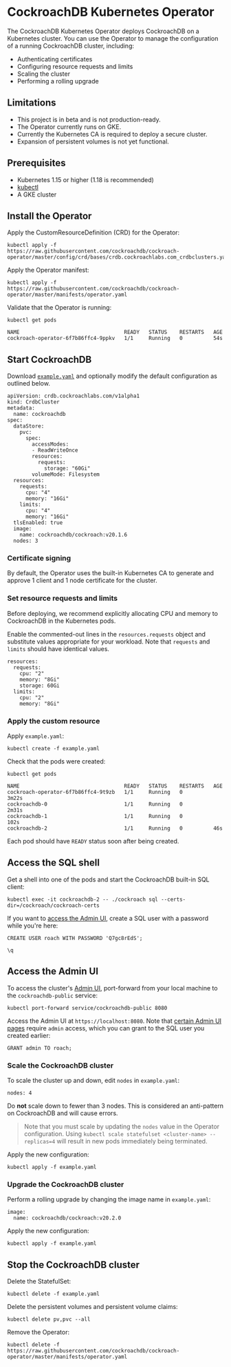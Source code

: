 # CockroachDB Kubernetes Operator

The CockroachDB Kubernetes Operator deploys CockroachDB on a Kubernetes cluster. You can use the Operator to manage the configuration of a running CockroachDB cluster, including:

- Authenticating certificates
- Configuring resource requests and limits
- Scaling the cluster
- Performing a rolling upgrade

## Limitations

- This project is in beta and is not production-ready.
- The Operator currently runs on GKE.
- Currently the Kubernetes CA is required to deploy a secure cluster.
- Expansion of persistent volumes is not yet functional.

## Prerequisites

- Kubernetes 1.15 or higher (1.18 is recommended)
- [kubectl](https://kubernetes.io/docs/tasks/tools/install-kubectl/)
- A GKE cluster

## Install the Operator

Apply the CustomResourceDefinition (CRD) for the Operator:

```
kubectl apply -f https://raw.githubusercontent.com/cockroachdb/cockroach-operator/master/config/crd/bases/crdb.cockroachlabs.com_crdbclusters.yaml
```

Apply the Operator manifest:

```
kubectl apply -f https://raw.githubusercontent.com/cockroachdb/cockroach-operator/master/manifests/operator.yaml
```

Validate that the Operator is running:

```
kubectl get pods
```

```
NAME                                  READY   STATUS    RESTARTS   AGE
cockroach-operator-6f7b86ffc4-9ppkv   1/1     Running   0          54s
```

## Start CockroachDB

Download [`example.yaml`](https://github.com/cockroachdb/cockroach-operator/examples/example.yaml) and optionally modify the default configuration as outlined below.

```
apiVersion: crdb.cockroachlabs.com/v1alpha1
kind: CrdbCluster
metadata:
  name: cockroachdb
spec:
  dataStore:
    pvc:
      spec:
        accessModes:
        - ReadWriteOnce
        resources:
          requests:
            storage: "60Gi"
        volumeMode: Filesystem
  resources:
    requests:
      cpu: "4"
      memory: "16Gi"
    limits:
      cpu: "4"
      memory: "16Gi"
  tlsEnabled: true
  image:
    name: cockroachdb/cockroach:v20.1.6
  nodes: 3
```

### Certificate signing

By default, the Operator uses the built-in Kubernetes CA to generate and approve 1 client and 1 node certificate for the cluster.

### Set resource requests and limits

Before deploying, we recommend explicitly allocating CPU and memory to CockroachDB in the Kubernetes pods. 

Enable the commented-out lines in the `resources.requests` object and substitute values appropriate for your workload. Note that `requests` and `limits` should have identical values.

```
resources:
  requests:
    cpu: "2"
    memory: "8Gi"
    storage: 60Gi
  limits:
    cpu: "2"
    memory: "8Gi"
```

### Apply the custom resource

Apply `example.yaml`:

```
kubectl create -f example.yaml
```

Check that the pods were created:

```
kubectl get pods
```

```
NAME                                  READY   STATUS    RESTARTS   AGE
cockroach-operator-6f7b86ffc4-9t9zb   1/1     Running   0          3m22s
cockroachdb-0                         1/1     Running   0          2m31s
cockroachdb-1                         1/1     Running   0          102s
cockroachdb-2                         1/1     Running   0          46s
```

Each pod should have `READY` status soon after being created.

## Access the SQL shell

Get a shell into one of the pods and start the CockroachDB built-in SQL client:

```
kubectl exec -it cockroachdb-2 -- ./cockroach sql --certs-dir=/cockroach/cockroach-certs
```

If you want to [access the Admin UI](#access-the-admin-ui), create a SQL user with a password while you're here:

```
CREATE USER roach WITH PASSWORD 'Q7gc8rEdS';
```

```
\q
```

## Access the Admin UI

To access the cluster's [Admin UI](https://www.cockroachlabs.com/docs/v20.2/admin-ui-overview), port-forward from your local machine to the `cockroachdb-public` service:

```
kubectl port-forward service/cockroachdb-public 8080
```

Access the Admin UI at `https://localhost:8080`. Note that [certain Admin UI pages](https://www.cockroachlabs.com/docs/v20.2/admin-ui-overview#admin-ui-access) require `admin` access, which you can grant to the SQL user you created earlier:

```
GRANT admin TO roach;
```

### Scale the CockroachDB cluster

To scale the cluster up and down, edit `nodes` in `example.yaml`:

```
nodes: 4
```

Do **not** scale down to fewer than 3 nodes. This is considered an anti-pattern on CockroachDB and will cause errors.

> Note that you must scale by updating the `nodes` value in the Operator configuration. Using `kubectl scale statefulset <cluster-name> --replicas=4` will result in new pods immediately being terminated.

Apply the new configuration:

```
kubectl apply -f example.yaml
```

### Upgrade the CockroachDB cluster

Perform a rolling upgrade by changing the image name in `example.yaml`:

```
image:
  name: cockroachdb/cockroach:v20.2.0
```

Apply the new configuration:

```
kubectl apply -f example.yaml
```

## Stop the CockroachDB cluster

Delete the StatefulSet:

```
kubectl delete -f example.yaml
```

Delete the persistent volumes and persistent volume claims:

```
kubectl delete pv,pvc --all
```

Remove the Operator:

```
kubectl delete -f https://raw.githubusercontent.com/cockroachdb/cockroach-operator/master/manifests/operator.yaml
```
